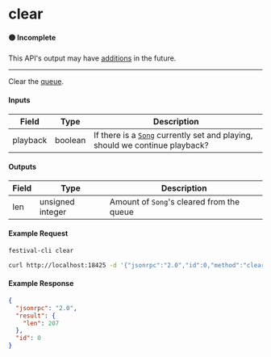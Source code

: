 # clear

#### 🟡 Incomplete
This API's output may have [additions](../../api-stability/marker.md) in the future.

---

Clear the [queue](../queue/queue.md).

#### Inputs
| Field    | Type    | Description |
|----------|---------|-------------|
| playback | boolean | If there is a [`Song`](../../common-objects/song.md) currently set and playing, should we continue playback?

#### Outputs
| Field | Type             | Description |
|-------|------------------|-------------|
| len   | unsigned integer | Amount of `Song`'s cleared from the queue

#### Example Request
```bash
festival-cli clear
```
```bash
curl http://localhost:18425 -d '{"jsonrpc":"2.0","id":0,"method":"clear","params":{"playback":false}}'
```

#### Example Response
```json
{
  "jsonrpc": "2.0",
  "result": {
    "len": 207
  },
  "id": 0
}
```
